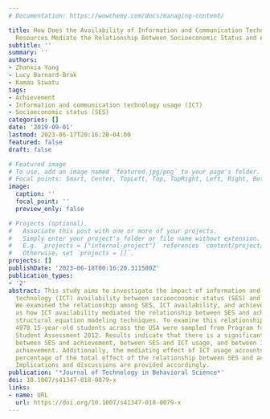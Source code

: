 ```yaml
---
# Documentation: https://wowchemy.com/docs/managing-content/

title: How Does the Availability of Information and Communication Technology (ICT)
  Resources Mediate the Relationship Between Socioeconomic Status and Achievement?
subtitle: ''
summary: ''
authors:
- Zhanxia Yang
- Lucy Barnard-Brak
- Kamau Siwatu
tags:
- Achievement
- Information and communication technology usage (ICT)
- Socioeconomic status (SES)
categories: []
date: '2019-09-01'
lastmod: 2023-06-17T20:16:20-04:00
featured: false
draft: false

# Featured image
# To use, add an image named `featured.jpg/png` to your page's folder.
# Focal points: Smart, Center, TopLeft, Top, TopRight, Left, Right, BottomLeft, Bottom, BottomRight.
image:
  caption: ''
  focal_point: ''
  preview_only: false

# Projects (optional).
#   Associate this post with one or more of your projects.
#   Simply enter your project's folder or file name without extension.
#   E.g. `projects = ["internal-project"]` references `content/project/deep-learning/index.md`.
#   Otherwise, set `projects = []`.
projects: []
publishDate: '2023-06-18T00:16:20.311580Z'
publication_types:
- '2'
abstract: This study aims to investigate the impact of information and communication
  technology (ICT) availability between socioeconomic status (SES) and achievement.
  We examined the relationship among SES, ICT availability, and achievement as well
  as how ICT availability mediated the relationship between SES and achievement via
  structural equation modeling techniques. To examine this relationship, a total of
  4978 15-year-old students across the USA were sampled from Program for International
  Student Assessment 2012. Results indicate that there is a significant positive relationship
  between SES and achievement, between SES and ICT usage, and between ICT usage and
  achievement. Additionally, the mediating effect of ICT usage accounts for a great
  percentage of the total effect of the relationship between SES and achievement.
  Implications and discussions are provided accordingly.
publication: '*Journal of Technology in Behavioral Science*'
doi: 10.1007/s41347-018-0079-x
links:
- name: URL
  url: https://doi.org/10.1007/s41347-018-0079-x
---
```

